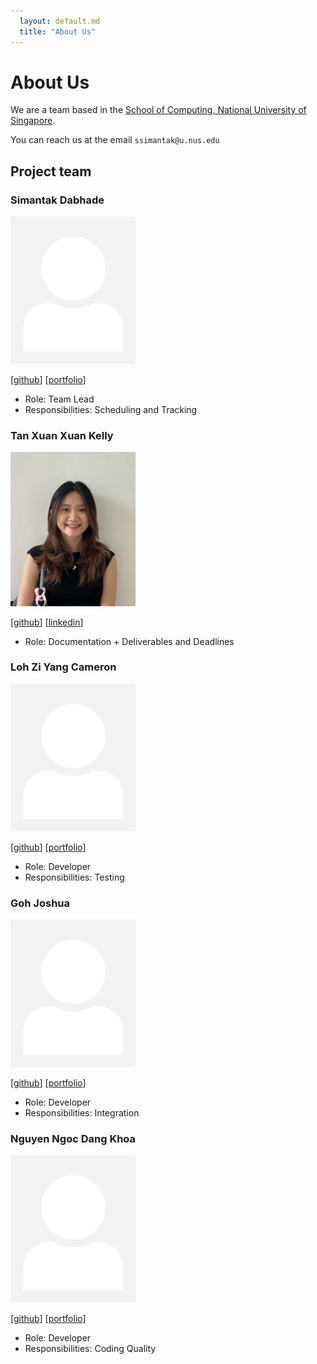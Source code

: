 ```yaml
---
  layout: default.md
  title: "About Us"
---
```


# About Us

We are a team based in the [School of Computing, National University of Singapore](http://www.comp.nus.edu.sg).

You can reach us at the email `ssimantak@u.nus.edu`

## Project team

### Simantak Dabhade

<img src="images/johndoe.png" width="200px">

[[github](http://github.com/johndoe)]
[[portfolio](team/johndoe.md)]

* Role: Team Lead
* Responsibilities: Scheduling and Tracking

### Tan Xuan Xuan Kelly

<img src="images/kellytxn.png" width="200px">

[[github](https://github.com/kellytxn)]
[[linkedin](https://www.linkedin.com/in/kellytxn)]

* Role: Documentation + Deliverables and Deadlines

### Loh Zi Yang Cameron

<img src="images/johndoe.png" width="200px">

[[github](http://github.com/johndoe)] [[portfolio](team/johndoe.md)]

* Role: Developer
* Responsibilities: Testing

### Goh Joshua

<img src="images/johndoe.png" width="200px">

[[github](http://github.com/johndoe)]
[[portfolio](team/johndoe.md)]

* Role: Developer
* Responsibilities: Integration

### Nguyen Ngoc Dang Khoa

<img src="images/johndoe.png" width="200px">

[[github](http://github.com/johndoe)]
[[portfolio](team/johndoe.md)]

* Role: Developer
* Responsibilities: Coding Quality
